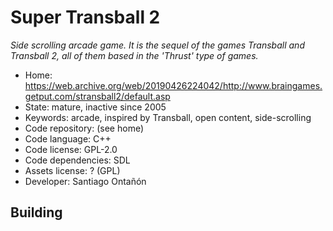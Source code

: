 # Super Transball 2

_Side scrolling arcade game. It is the sequel of the games Transball and Transball 2, all of them based in the 'Thrust' type of games._

- Home: https://web.archive.org/web/20190426224042/http://www.braingames.getput.com/stransball2/default.asp
- State: mature, inactive since 2005
- Keywords: arcade, inspired by Transball, open content, side-scrolling
- Code repository: (see home)
- Code language: C++
- Code license: GPL-2.0
- Code dependencies: SDL
- Assets license: ? (GPL)
- Developer: Santiago Ontañón

## Building
